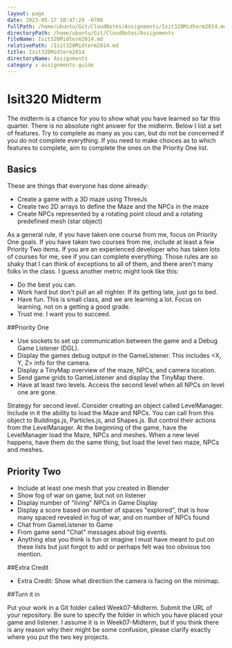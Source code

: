```yaml
---
layout: page
date: 2023-05-17 10:47:29 -0700
fullPath: /home/ubuntu/Git/CloudNotes/Assignments/Isit320Midterm2014.md
directoryPath: /home/ubuntu/Git/CloudNotes/Assignments
fileName: Isit320Midterm2014.md
relativePath: /Isit320Midterm2014.md
title: Isit320Midterm2014
directoryName: Assignments
category : assignments-guide
---
```


# Isit320 Midterm

The midterm is a chance for you to show what you have learned so far this quarter. There is no absolute right answer for the midterm. Below I list a set of features. Try to complete as many as you can, but do not be concerned if you do not complete everything. If you need to make choices as to which features to complete, aim to complete the ones on the Priority One list.

## Basics

These are things that everyone has done already:

- Create a game with a 3D maze using ThreeJs
- Create two 2D arrays to define the Maze and the NPCs in the maze
- Create NPCs represented by a rotating point cloud and a rotating predefined mesh (star object)

As a general rule, if you have taken one course from me, focus on Priority One goals. If you have taken two courses from me, include at least a few Priority Two items. If you are an experienced developer who has taken lots of courses for me, see if you can complete everything. Those rules are so shaky that I can think of exceptions to all of them, and there aren't many folks in the class. I guess another metric might look like this:

- Do the best you can.
- Work hard but don't pull an all nighter. If its getting late, just go to bed.
- Have fun. This is small class, and we are learning a lot. Focus on learning, not on a getting a good grade.
- Trust me. I want you to succeed.

##Priority One

- Use sockets to set up communication between the game and a Debug Game Listener (DGL).
- Display the games debug output in the GameListener. This includes <X, Y, Z> info for the camera.
- Display a TinyMap overview of the maze, NPCs, and camera location.
- Send game grids to GameListener and display the TinyMap there.
- Have at least two levels. Access the second level when all NPCs on level one are gone.

Strategy for second level. Consider creating an object called LevelManager. Include in it the ability to load the Maze and NPCs. You can call from this object to Buildings.js, Particles.js, and Shapes.js. But control their actions from the LevelManager. At the beginning of the game, have the LevelManager load the Maze, NPCs and meshes. When a new level happens, have them do the same thing, but load the level two maze, NPCs and meshes.

## Priority Two

- Include at least one mesh that you created in Blender
- Show fog of war on game, but not on listener
- Display number of "living" NPCs in Game Display
- Display a score based on number of spaces "explored", that is how many spaced revealed in fog of war, and on number of NPCs found
- Chat from GameListener to Game
- From game send "Chat" messages about big events.
- Anything else you think is fun or imagine I must have meant to put on these lists but just forgot to add or perhaps felt was too obvious too mention.

##Extra Credit

- Extra Credit: Show what direction the camera is facing on the minimap.

##Turn it in

Put your work in a Git folder called Week07-Midterm. Submit the URL of your repository. Be sure to specify the folder in which you have placed your game and listener. I assume it is in Week07-Midterm, but if you think there is any reason why their might be some confusion, please clarify exactly where you put the two key projects.